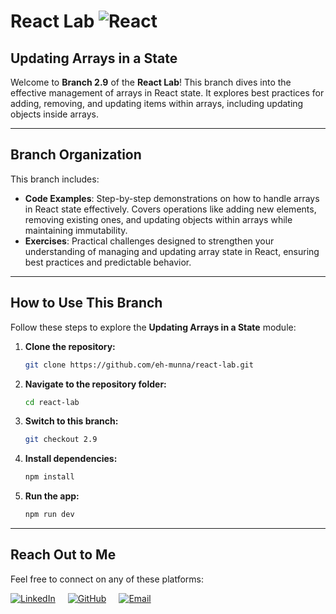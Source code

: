 # **React Lab** ![React](https://img.shields.io/badge/React-%2320232a?style=flat&logo=react&logoColor=%2361DAFB)

## **Updating Arrays in a State**

Welcome to **Branch 2.9** of the **React Lab**! This branch dives into the effective management of arrays in React state. It explores best practices for adding, removing, and updating items within arrays, including updating objects inside arrays.

---

## **Branch Organization**

This branch includes:

- **Code Examples**: Step-by-step demonstrations on how to handle arrays in React state effectively. Covers operations like adding new elements, removing existing ones, and updating objects within arrays while maintaining immutability.
- **Exercises**: Practical challenges designed to strengthen your understanding of managing and updating array state in React, ensuring best practices and predictable behavior.

---

## **How to Use This Branch**

Follow these steps to explore the **Updating Arrays in a State** module:

1. **Clone the repository:**

   ```bash
   git clone https://github.com/eh-munna/react-lab.git
   ```

2. **Navigate to the repository folder:**

   ```bash
   cd react-lab
   ```

3. **Switch to this branch:**

   ```bash
   git checkout 2.9
   ```

4. **Install dependencies:**

   ```bash
   npm install
   ```

5. **Run the app:**

   ```bash
   npm run dev
   ```

---

## **Reach Out to Me**

Feel free to connect on any of these platforms:

<div style="display: flex; gap: 20px;">
   <a href="https://www.linkedin.com/in/eh-munna/">
      <img src="https://img.shields.io/badge/LinkedIn-%230A66C2?style=flat&logo=linkedin&logoColor=white" alt="LinkedIn">
   </a>
   <a href="https://github.com/eh-munna">
      <img src="https://img.shields.io/badge/GitHub-%23121011?style=flat&logo=github&logoColor=white" alt="GitHub">
   </a>
   <a href="mailto:emran.h.munna@gmail.com">
      <img src="https://img.shields.io/badge/emran.h.munna@gmail.com-%23D14836?style=flat&logo=gmail&logoColor=white" alt="Email">
   </a>
</div>
